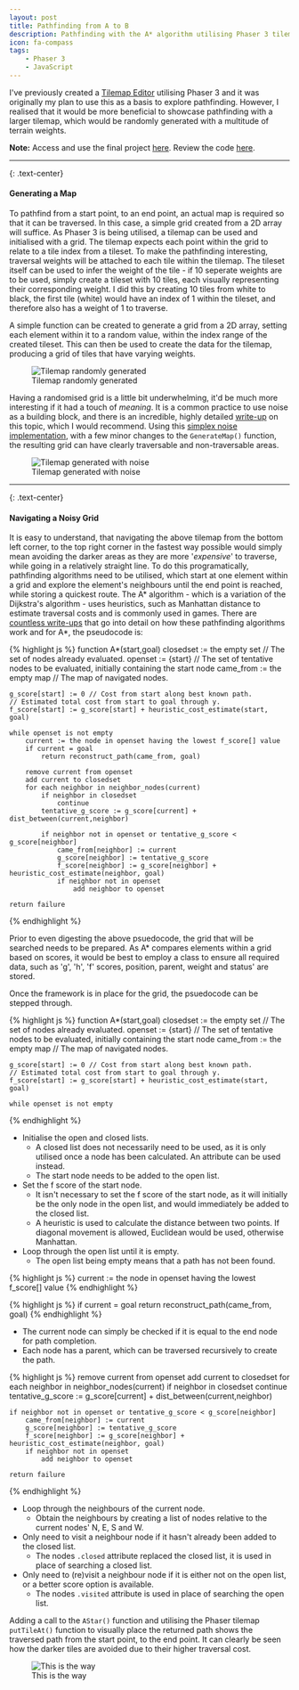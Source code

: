 ```yaml
---
layout: post
title: Pathfinding from A to B
description: Pathfinding with the A* algorithm utilising Phaser 3 tilemaps
icon: fa-compass
tags:
    - Phaser 3
    - JavaScript
---
```


I've previously created a [Tilemap Editor](/2023/02/12/tilemap-editor.html) utilising Phaser 3 and it was originally my plan to use this as a basis to explore pathfinding.  However, I realised that it would be more beneficial to showcase pathfinding with a larger tilemap, which would be randomly generated with a multitude of terrain weights.

<div class="alert alert-info" role="alert">
    <div class="d-flex justify-content-center">
        <span>
            <strong>Note:</strong> Access and use the final project <a href="/projects/pathfinding.html">here</a>.  Review the code <a href="/assets/projects/pathfinding/js/pathfinding.js">here</a>.
        </span>
    </div>
</div>

<hr/>

{: .text-center}
#### Generating a Map

To pathfind from a start point, to an end point, an actual map is required so that it can be traversed.  In this case, a simple grid created from a 2D array will suffice.  As Phaser 3 is being utilised, a tilemap can be used and initialised with a grid.  The tilemap expects each point within the grid to relate to a tile index from a tileset.  To make the pathfinding interesting, traversal weights will be attached to each tile within the tilemap.  The tileset itself can be used to infer the weight of the tile - if 10 seperate weights are to be used, simply create a tileset with 10 tiles, each visually representing their corresponding weight.  I did this by creating 10 tiles from white to black, the first tile (white) would have an index of 1 within the tileset, and therefore also has a weight of 1 to traverse.

A simple function can be created to generate a grid from a 2D array, setting each element within it to a random value, within the index range of the created tileset.  This can then be used to create the data for the tilemap, producing a grid of tiles that have varying weights.

<script src="https://gist.github.com/onemandan/29b09b4c4670a2ba7020433f351c2b93.js"></script>

<figure class="text-center">
    <img class="rounded" src="/assets/images/posts/{{ page.title }}/img1.png" alt="Tilemap randomly generated">
    <figcaption>Tilemap randomly generated</figcaption>
</figure>

Having a randomised grid is a little bit underwhelming, it'd be much more interesting if it had a touch of *meaning*.  It is a common practice to use noise as a building block, and there is an incredible, highly detailed [write-up](https://www.redblobgames.com/maps/terrain-from-noise/) on this topic, which I would recommend.  Using this [simplex noise implementation](https://github.com/jwagner/simplex-noise.js), with a few minor changes to the <code>GenerateMap()</code> function, the resulting grid can have clearly traversable and non-traversable areas.

<script src="https://gist.github.com/onemandan/5af4526ca832133bf57b063377137c3d.js"></script>

<figure class="text-center">
    <img class="rounded" src="/assets/images/posts/{{ page.title }}/img2.png" alt="Tilemap generated with noise">
    <figcaption>Tilemap generated with noise</figcaption>
</figure>

<hr/>

{: .text-center}
#### Navigating a Noisy Grid

It is easy to understand, that navigating the above tilemap from the bottom left corner, to the top right corner in the fastest way possible would simply mean avoiding the darker areas as they are more '*expensive*' to traverse, while going in a relatively straight line.  To do this programatically, pathfinding algorithms need to be utilised, which start at one element within a grid and explore the element's neighbours until the end point is reached, while storing a quickest route.  The A* algorithm - which is a variation of the Dijkstra's algorithm - uses heuristics, such as Manhattan distance to estimate traversal costs and is commonly used in games.  There are [countless write-ups](https://en.wikipedia.org/wiki/Pathfinding#Algorithms) that go into detail on how these pathfinding algorithms work and for A*, the pseudocode is:

{% highlight js %}
function A*(start,goal)
    closedset := the empty set // The set of nodes already evaluated.
    openset := {start} // The set of tentative nodes to be evaluated, initially containing the start node
    came_from := the empty map // The map of navigated nodes.
 
    g_score[start] := 0 // Cost from start along best known path.
    // Estimated total cost from start to goal through y.
    f_score[start] := g_score[start] + heuristic_cost_estimate(start, goal)
 
    while openset is not empty
        current := the node in openset having the lowest f_score[] value
        if current = goal
            return reconstruct_path(came_from, goal)
 
        remove current from openset
        add current to closedset
        for each neighbor in neighbor_nodes(current)
            if neighbor in closedset
                continue
            tentative_g_score := g_score[current] + dist_between(current,neighbor)
 
            if neighbor not in openset or tentative_g_score < g_score[neighbor] 
                came_from[neighbor] := current
                g_score[neighbor] := tentative_g_score
                f_score[neighbor] := g_score[neighbor] + heuristic_cost_estimate(neighbor, goal)
                if neighbor not in openset
                    add neighbor to openset
 
    return failure
{% endhighlight %}

Prior to even digesting the above psuedocode, the grid that will be searched needs to be prepared.  As A* compares elements within a grid based on scores, it would be best to employ a class to ensure all required data, such as 'g', 'h', 'f' scores, position, parent, weight and status' are stored.

<script src="https://gist.github.com/onemandan/c7c7c8a02ea59cbf72ee9bf999e48540.js"></script>

Once the framework is in place for the grid, the psuedocode can be stepped through.

{% highlight js %}
function A*(start,goal)
    closedset := the empty set // The set of nodes already evaluated.
    openset := {start} // The set of tentative nodes to be evaluated, initially containing the start node
    came_from := the empty map // The map of navigated nodes.
 
    g_score[start] := 0 // Cost from start along best known path.
    // Estimated total cost from start to goal through y.
    f_score[start] := g_score[start] + heuristic_cost_estimate(start, goal)
 
    while openset is not empty
{% endhighlight %}

- Initialise the open and closed lists.
    - A closed list does not necessarily need to be used, as it is only utilised once a node has been calculated.  An attribute can be used instead.
    - The start node needs to be added to the open list.
- Set the f score of the start node.
    - It isn't necessary to set the f score of the start node, as it will initially be the only node in the open list, and would immediately be added to the closed list.
    - A heuristic is used to calculate the distance between two points.  If diagonal movement is allowed, Euclidean would be used, otherwise Manhattan.
- Loop through the open list until it is empty.
    - The open list being empty means that a path has not been found.

<script src="https://gist.github.com/onemandan/d97b124a6675132730f93f283fa45937.js"></script>

{% highlight js %}
current := the node in openset having the lowest f_score[] value
{% endhighlight %}

<script src="https://gist.github.com/onemandan/1bce4f1583869d99da0c3dd4522207c7.js"></script>

{% highlight js %}
if current = goal
    return reconstruct_path(came_from, goal)
{% endhighlight %}

- The current node can simply be checked if it is equal to the end node for path completion.
- Each node has a parent, which can be traversed recursively to create the path.

<script src="https://gist.github.com/onemandan/25027723d9f46e292920c0027f7e7f78.js"></script>

{% highlight js %}
remove current from openset
add current to closedset
for each neighbor in neighbor_nodes(current)
    if neighbor in closedset
        continue
    tentative_g_score := g_score[current] + dist_between(current,neighbor)

    if neighbor not in openset or tentative_g_score < g_score[neighbor] 
        came_from[neighbor] := current
        g_score[neighbor] := tentative_g_score
        f_score[neighbor] := g_score[neighbor] + heuristic_cost_estimate(neighbor, goal)
        if neighbor not in openset
            add neighbor to openset
 
    return failure
{% endhighlight %}

- Loop through the neighbours of the current node.
    - Obtain the neighbours by creating a list of nodes relative to the current nodes' N, E, S and W.
- Only need to visit a neighbour node if it hasn't already been added to the closed list.
    - The nodes <code>.closed</code> attribute replaced the closed list, it is used in place of searching a closed list.
- Only need to (re)visit a neighbour node if it is either not on the open list, or a better score option is available.
    - The nodes <code>.visited</code> attribute is used in place of searching the open list.

<script src="https://gist.github.com/onemandan/e75c9c87e957c0122e968d4bb02cd48b.js"></script>

Adding a call to the <code>AStar()</code> function and utilising the Phaser tilemap <code>putTileAt()</code> function to visually place the returned path shows the traversed path from the start point, to the end point.  It can clearly be seen how the darker tiles are avoided due to their higher traversal cost.

<figure class="text-center">
    <img class="rounded" src="/assets/images/posts/{{ page.title }}/img3.png" alt="This is the way">
    <figcaption>This is the way</figcaption>
</figure>